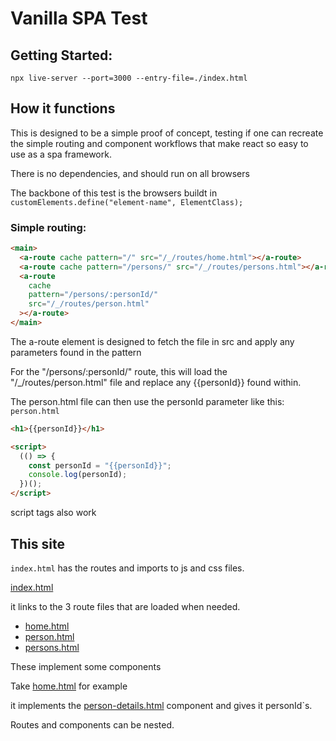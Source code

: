 # Vanilla SPA Test

## Getting Started:

`npx live-server --port=3000 --entry-file=./index.html`

## How it functions

This is designed to be a simple proof of concept, testing if one can recreate the simple routing and component workflows that make react so easy to use as a spa framework.

There is no dependencies, and should run on all browsers

The backbone of this test is the browsers buildt in `customElements.define("element-name", ElementClass);`

### Simple routing:

```html
<main>
  <a-route cache pattern="/" src="/_/routes/home.html"></a-route>
  <a-route cache pattern="/persons/" src="/_/routes/persons.html"></a-route>
  <a-route
    cache
    pattern="/persons/:personId/"
    src="/_/routes/person.html"
  ></a-route>
</main>
```

The a-route element is designed to fetch the file in src and apply any parameters found in the pattern

For the "/persons/:personId/" route, this will load the "/\_/routes/person.html" file and replace any {{personId}} found within.

The person.html file can then use the personId parameter like this:
`person.html`

```html
<h1>{{personId}}</h1>

<script>
  (() => {
    const personId = "{{personId}}";
    console.log(personId);
  })();
</script>
```

script tags also work

## This site

`index.html` has the routes and imports to js and css files.

[index.html](index.html)

it links to the 3 route files that are loaded when needed.

* [home.html](/_/routes/home.html)
* [person.html](/_/routes/person.html)
* [persons.html](/_/routes/persons.html)


These implement some components

Take [home.html](/_/routes/home.html) for example

it implements the [person-details.html](/_/components/person-details.html) component and gives it personId`s.

Routes and components can be nested.


